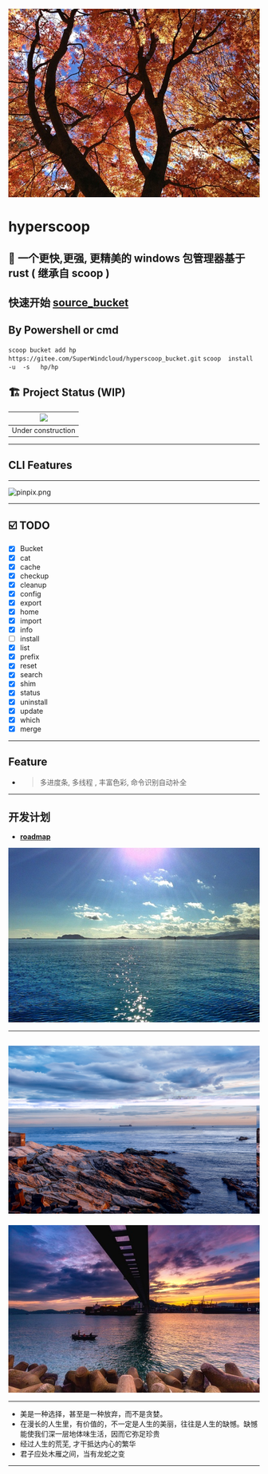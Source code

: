 ![img ](./img/sky3.jpg)


# hyperscoop 

## 🐼 一个更快,更强, 更精美的  windows 包管理器基于 rust ( 继承自 scoop )

## 快速开始 [source_bucket]( https://gitee.com/SuperWindcloud/hyperscoop_bucket.git)


##  By Powershell or cmd 
 `scoop bucket add hp https://gitee.com/SuperWindcloud/hyperscoop_bucket.git`
 `scoop  install  -u  -s   hp/hp`    

## 🏗 Project Status   (WIP) 

|![](https://i.giphy.com/media/CwfC5Pv6Rtp66h4coK/giphy.gif) |
|:--:|
| Under construction |
---

## CLI Features
--- 
 ![pinpix.png](https://imgfans.com/_oONbC)

--- 
## ☑️ TODO
- [x] Bucket
- [x]  cat 
- [x] cache 
- [x]  checkup 
- [x]  cleanup  
- [x]  config 
- [x]  export  
- [x] home 
- [x] import 
- [x]  info 
- [ ] install 
- [x] list 
- [x] prefix 
- [x] reset 
- [x] search 
- [x] shim
- [x] status  
- [x]  uninstall  
- [x]  update  
- [x]  which 
- [x] merge 
--- 
 ## Feature 
- >   多进度条, 多线程  , 丰富色彩, 命令识别自动补全

--- 
## 开发计划

- **[roadmap](./roadmap.md)** 


![img ](./img/sea.jpg)

--- 


![img ](./img/sky1.jpg)
--- 


![img ](./img/sky2.jpg)

--- 
- 美是一种选择，甚至是一种放弃，而不是贪婪。
- 在漫长的人生里，有价值的，不一定是人生的美丽，往往是人生的缺憾。缺憾能使我们深一层地体味生活，因而它弥足珍贵
- 经过人生的荒芜, 才干抵达内心的繁华 
- 君子应处木雁之间，当有龙蛇之变 
--- 

